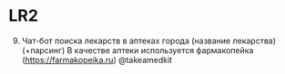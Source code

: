 # LR2
9. Чат-бот поиска лекарств в аптеках города (название лекарства) (+парсинг)
В качестве аптеки используется фармакопейка (https://farmakopeika.ru)
@takeamedkit
